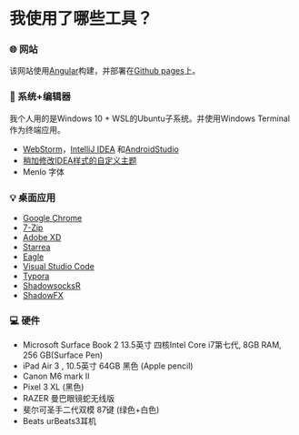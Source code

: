 # 我使用了哪些工具？

### 🌐 网站

该网站使用[Angular](https://angular.io/)构建，并部署在[Github pages](https://pages.github.com/)上。

### 📑 系统+编辑器
我个人用的是Windows 10 + WSL的Ubuntu子系统。并使用Windows Terminal作为终端应用。

- [WebStorm](https://www.jetbrains.com/webstorm/)，[IntelliJ IDEA](https://www.jetbrains.com/idea/) 和[AndroidStudio](https://developer.android.com/studio)
- [稍加修改IDEA样式的自定义主题](https://drive.google.com/file/d/1SIwCE4AuHfwOh0nM4jX24ekHihNBZHJO/view?usp=sharing)
- Menlo 字体

### 💡 桌面应用

- [Google Chrome](https://www.google.com/intl/zh-CN/chrome/)
- [7-Zip](https://www.7-zip.org/)
- [Adobe XD](https://www.adobe.com/products/xd.html)
- [Starrea](https://www.microsoft.com/en-us/p/starrea-epub-reading-annotation/9nk7hz90b3s6)
- [Eagle](https://cn.eagle.cool/)
- [Visual Studio Code](https://code.visualstudio.com/)
- [Typora](https://typora.io/)
- [ShadowsocksR](https://github.com/shadowsocksrr/shadowsocksr-csharp)
- [ShadowFX](https://www.stardock.com/products/shadowfx/)

### 💻 硬件

- Microsoft Surface Book 2 13.5英寸 四核Intel Core i7第七代, 8GB RAM, 256 GB(Surface Pen)
- iPad Air 3 , 10.5英寸 64GB 黑色 (Apple pencil)
- Canon M6 mark Ⅱ
- Pixel 3 XL (黑色)
- RAZER 曼巴眼镜蛇无线版
- 斐尔可圣手二代双模 87键 (绿色+白色)
-  Beats urBeats3耳机
